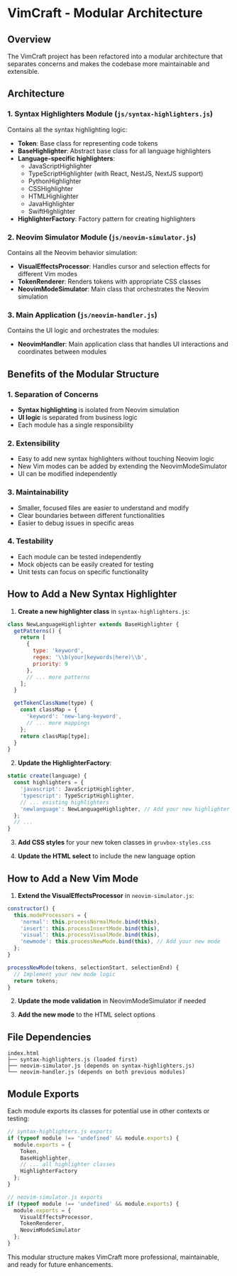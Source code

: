 # VimCraft - Modular Architecture

## Overview

The VimCraft project has been refactored into a modular architecture that separates concerns and makes the codebase more maintainable and extensible.

## Architecture

### 1. Syntax Highlighters Module (`js/syntax-highlighters.js`)

Contains all the syntax highlighting logic:

- **Token**: Base class for representing code tokens
- **BaseHighlighter**: Abstract base class for all language highlighters
- **Language-specific highlighters**:
  - JavaScriptHighlighter
  - TypeScriptHighlighter (with React, NestJS, NextJS support)
  - PythonHighlighter
  - CSSHighlighter
  - HTMLHighlighter
  - JavaHighlighter
  - SwiftHighlighter
- **HighlighterFactory**: Factory pattern for creating highlighters

### 2. Neovim Simulator Module (`js/neovim-simulator.js`)

Contains all the Neovim behavior simulation:

- **VisualEffectsProcessor**: Handles cursor and selection effects for different Vim modes
- **TokenRenderer**: Renders tokens with appropriate CSS classes
- **NeovimModeSimulator**: Main class that orchestrates the Neovim simulation

### 3. Main Application (`js/neovim-handler.js`)

Contains the UI logic and orchestrates the modules:

- **NeovimHandler**: Main application class that handles UI interactions and coordinates between modules

## Benefits of the Modular Structure

### 1. Separation of Concerns
- **Syntax highlighting** is isolated from Neovim simulation
- **UI logic** is separated from business logic
- Each module has a single responsibility

### 2. Extensibility
- Easy to add new syntax highlighters without touching Neovim logic
- New Vim modes can be added by extending the NeovimModeSimulator
- UI can be modified independently

### 3. Maintainability
- Smaller, focused files are easier to understand and modify
- Clear boundaries between different functionalities
- Easier to debug issues in specific areas

### 4. Testability
- Each module can be tested independently
- Mock objects can be easily created for testing
- Unit tests can focus on specific functionality

## How to Add a New Syntax Highlighter

1. **Create a new highlighter class** in `syntax-highlighters.js`:

```javascript
class NewLanguageHighlighter extends BaseHighlighter {
  getPatterns() {
    return [
      {
        type: 'keyword',
        regex: '\\b(your|keywords|here)\\b',
        priority: 9
      },
      // ... more patterns
    ];
  }

  getTokenClassName(type) {
    const classMap = {
      'keyword': 'new-lang-keyword',
      // ... more mappings
    };
    return classMap[type];
  }
}
```

2. **Update the HighlighterFactory**:

```javascript
static create(language) {
  const highlighters = {
    'javascript': JavaScriptHighlighter,
    'typescript': TypeScriptHighlighter,
    // ... existing highlighters
    'newlanguage': NewLanguageHighlighter, // Add your new highlighter
  };
  // ...
}
```

3. **Add CSS styles** for your new token classes in `gruvbox-styles.css`

4. **Update the HTML select** to include the new language option

## How to Add a New Vim Mode

1. **Extend the VisualEffectsProcessor** in `neovim-simulator.js`:

```javascript
constructor() {
  this.modeProcessors = {
    'normal': this.processNormalMode.bind(this),
    'insert': this.processInsertMode.bind(this),
    'visual': this.processVisualMode.bind(this),
    'newmode': this.processNewMode.bind(this), // Add your new mode
  };
}

processNewMode(tokens, selectionStart, selectionEnd) {
  // Implement your new mode logic
  return tokens;
}
```

2. **Update the mode validation** in NeovimModeSimulator if needed

3. **Add the new mode** to the HTML select options

## File Dependencies

```
index.html
├── syntax-highlighters.js (loaded first)
├── neovim-simulator.js (depends on syntax-highlighters.js)
└── neovim-handler.js (depends on both previous modules)
```

## Module Exports

Each module exports its classes for potential use in other contexts or testing:

```javascript
// syntax-highlighters.js exports
if (typeof module !== 'undefined' && module.exports) {
  module.exports = {
    Token,
    BaseHighlighter,
    // ... all highlighter classes
    HighlighterFactory
  };
}

// neovim-simulator.js exports
if (typeof module !== 'undefined' && module.exports) {
  module.exports = {
    VisualEffectsProcessor,
    TokenRenderer,
    NeovimModeSimulator
  };
}
```

This modular structure makes VimCraft more professional, maintainable, and ready for future enhancements.
